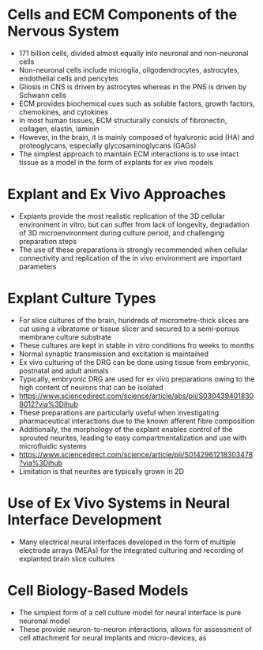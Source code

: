 # Cells and ECM Components of the Nervous System
- 171 billion cells, divided almost equally into neuronal and non-neuronal cells
- Non-neuronal cells include microglia, oligodendrocytes, astrocytes, endothelial cells and pericytes
- Gliosis in CNS is driven by astrocytes whereas in the PNS is driven by Schwann cells
- ECM provides biochemical cues such as soluble factors, growth factors, chemokines, and cytokines
- In most human tissues, ECM structurally consists of fibronectin, collagen, elastin, laminin
- However, in the brain, it is mainly composed of hyaluronic acid (HA) and proteoglycans, especially glycosaminoglycans (GAGs)
- The simplest approach to maintain ECM interactions is to use intact tissue as a model in the form of explants for ex vivo models

# Explant and Ex Vivo Approaches
- Explants provide the most realistic replication of the 3D cellular environment in vitro, but can suffer from lack of longevity, degradation of 3D microenvironment during culture period, and challenging preparation steps
- The use of these preparations is strongly recommended when cellular connectivity and replication of the in vivo environment are important parameters

# Explant Culture Types
- For slice cultures of the brain, hundreds of micrometre-thick slices are cut using a vibratome or tissue slicer and secured to a semi-porous membrane culture substrate
- These cultures are kept in stable in vitro conditions fro weeks to months
- Normal synaptic transmission and excitation is maintained
- Ex vivo culturing of the DRG can be done using tissue from embryonic, postnatal and adult animals
- Typically, embryonic DRG are used for ex vivo preparations owing to the high content of neurons that can be isolated
- https://www.sciencedirect.com/science/article/abs/pii/S0304394018308012?via%3Dihub
- These preparations are particularly useful when investigating pharmaceutical interactions due to the known afferent fibre composition
- Additionally, the morphology of the explant enables control of the sprouted neurites, leading to easy compartmentalization and use with microfluidic systems
- https://www.sciencedirect.com/science/article/pii/S0142961218303478?via%3Dihub
- Limitation is that neurites are typically grown in 2D

# Use of Ex Vivo Systems in Neural Interface Development
- Many electrical neural interfaces developed in the form of multiple electrode arrays (MEAs) for the integrated culturing and recording of explanted brain slice cultures

# Cell Biology-Based Models
- The simplest form of a cell culture model for neural interface is pure neuronal model
- These provide neuron-to-neuron interactions, allows for assessment of cell attachment for neural implants and micro-devices, as 
